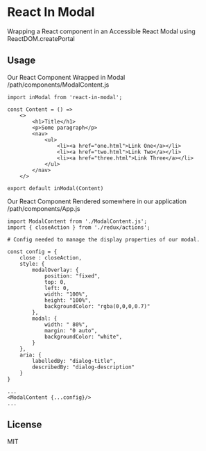 # React In Modal 

Wrapping a React component in an Accessible React Modal using ReactDOM.createPortal


## Usage

Our React Component Wrapped in Modal
/path/components/ModalContent.js

```
import inModal from 'react-in-modal';

const Content = () =>
    <>
        <h1>Title</h1>
        <p>Some paragraph</p>
        <nav>
            <ul>
                <li><a href="one.html">Link One</a></li>
                <li><a href="two.html">Link Two</a></li>
                <li><a href="three.html">Link Three</a></li>
            </ul>
        </nav>
    </>

export default inModal(Content)

```

Our React Component Rendered somewhere in our application
/path/components/App.js
```
import ModalContent from './ModalContent.js';
import { closeAction } from './redux/actions';

# Config needed to manage the display properties of our modal.

const config = {
    close : closeAction,
    style: {
        modalOverlay: {
            position: "fixed",
            top: 0,
            left: 0,
            width: "100%",
            height: "100%",
            backgroundColor: "rgba(0,0,0,0.7)"
        },
        modal: {
            width: " 80%",
            margin: "0 auto",
            backgroundColor: "white",
        }
    },
    aria: {
        labelledBy: "dialog-title",
        describedBy: "dialog-description"
    }
}

...
<ModalContent {...config}/>
...

```

## License

MIT
